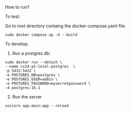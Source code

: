 How to run?

To test:

Go to root directory containg the docker-compose.yaml file.

```
sudo docker compose up -d --build
```

To develop:

1. Run a postgres db:

```
sudo docker run --detach \
--name cs24-p2-local-postgres  \
-p 5432:5432 \
-e POSTGRES_DB=postgres \
-e POSTGRES_USER=admin \
-e POSTGRES_PASSWORD=mysecretpassword \
-d postgres:16.1
```

2. Run the server

```
uvicorn app.main:app --reload
```
